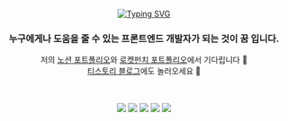 <div align="center">

[![Typing SVG](https://readme-typing-svg.demolab.com?font=Fira+Code&size=25&pause=1000&color=4D5AF7&center=true&vCenter=true&width=435&lines=Hello%F0%9F%91%8B++I'm+JungSuHwan.;%F0%9F%8F%AB+BSSM+3)](https://git.io/typing-svg)
### 누구에게나 도움을 줄 수 있는 프론트엔드 개발자가 되는 것이 **꿈** 입니다.

저의 [노션 포트폴리오](https://wandering-confidence-5d5.notion.site/8ddc897fb4ac456b902e4b576fa3fe75?pvs=4)와 [로켓펀치 포트폴리오](https://www.rocketpunch.com/@3fa73e6f)에서 기다립니다 🫠 <br>
[티스토리 블로그](https://huise0ng.tistory.com/)에도 놀러오세요 🫠

<br/>
<br/>

<img src="https://img.shields.io/badge/Arduino-00979D?style=flat-square&logo=arduino&logoColor=white"/>
<img src="https://img.shields.io/badge/Python-3776AB?style=flat-square&logo=Python&logoColor=white"/>
<img src="https://img.shields.io/badge/MySQL-4479A1?style=flat-square&logo=MySQL&logoColor=white"/>
<img src="https://img.shields.io/badge/C-A8B9CC?style=flat-square&logo=C&logoColor=white"/>
<img src="https://img.shields.io/badge/GitHub-181717?style=flat-square&logo=GitHub&logoColor=white"/>


</div>
